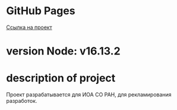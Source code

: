 # GitHub Pages
[Ссылка на проект](https://kokolka.github.io/rnf-laser/)

# version Node: v16.13.2

# description of project
Проект разрабатывается для ИОА СО РАН, для рекламирования разработок.
